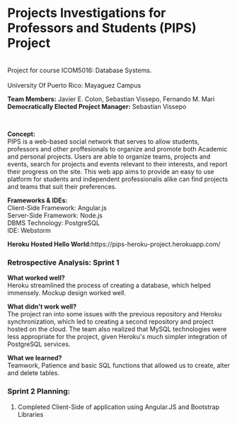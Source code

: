 # Projects Investigations for Professors and Students (PIPS) Project
<br>Project for course ICOM5016: Database Systems.</br>
<br>University Of Puerto Rico: Mayaguez Campus</br>
<p><b>Team Members:</b> Javier E. Colon, Sebastian Vissepo, Fernando M. Mari<br>
<b>Democratically Elected Project Manager:</b> Sebastian Vissepo</p><br>
<p><b>Concept:</b><br>PIPS is a web-based social network that serves to allow students, professors and other proffesionals to organize and promote both Academic and personal projects. Users are able to organize teams, projects and events, search for projects and events relevant to their interests, and report their progress on the site. This web app aims to provide an easy to use platform for students and independent professionalis alike can find projects and teams that suit their preferences.</p>

<p><b>Frameworks & IDEs:</b><br>Client-Side Framework: Angular.js<br>Server-Side Framework: Node.js<br>DBMS Technology: PostgreSQL <br>IDE: Webstorm</p>
<p><b>Heroku Hosted Hello World:</b>https://pips-heroku-project.herokuapp.com/</p>
<h3>Retrospective Analysis: Sprint 1 </h3>
<p><b>What worked well? </b> <br> Heroku streamlined the process of creating a database, which helped immensely. Mockup design worked well. </br></p>
<p><b>What didn't work well? </b> <br> The project ran into some issues with the previous repository and Heroku synchronization, which led to creating a second repository and project hosted on the cloud. The team also realized that MySQL technologies were less appropriate for the project, given Heroku's much simpler integration of PostgreSQL services.</br></p>
<p><b>What we learned? </b> <br> Teamwork, Patience and basic SQL functions that allowed us to create, alter and delete tables. </br><p> 
<h3>Sprint 2 Planning:</h3> 
<ol>
<li>Completed Client-Side of application using Angular.JS and Bootstrap Libraries</li>
</ol>
</br></p> 
